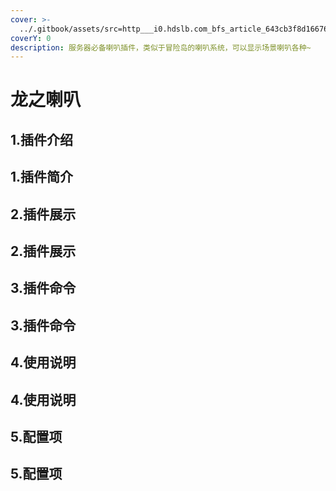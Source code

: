 ```yaml
---
cover: >-
  ../.gitbook/assets/src=http___i0.hdslb.com_bfs_article_643cb3f8d166763b7f2ea894adeffe7b93301acb.jpg&refer=http___i0.hdslb.jpg
coverY: 0
description: 服务器必备喇叭插件，类似于冒险岛的喇叭系统，可以显示场景喇叭各种~
---
```


# 龙之喇叭

## 1.插件介绍 <a href="#1.-cha-jian-jie-shao" id="1.-cha-jian-jie-shao"></a>

## 1.插件简介

## 2.插件展示 <a href="#2.-cha-jian-zhan-shi" id="2.-cha-jian-zhan-shi"></a>

## 2.插件展示

## 3.插件命令 <a href="#3.-cha-jian-ming-ling" id="3.-cha-jian-ming-ling"></a>

## 3.插件命令

## 4.使用说明 <a href="#4.-shi-yong-shuo-ming" id="4.-shi-yong-shuo-ming"></a>

## 4.使用说明

## 5.配置项 <a href="#5.-pei-zhi-xiang" id="5.-pei-zhi-xiang"></a>

## 5.配置项
